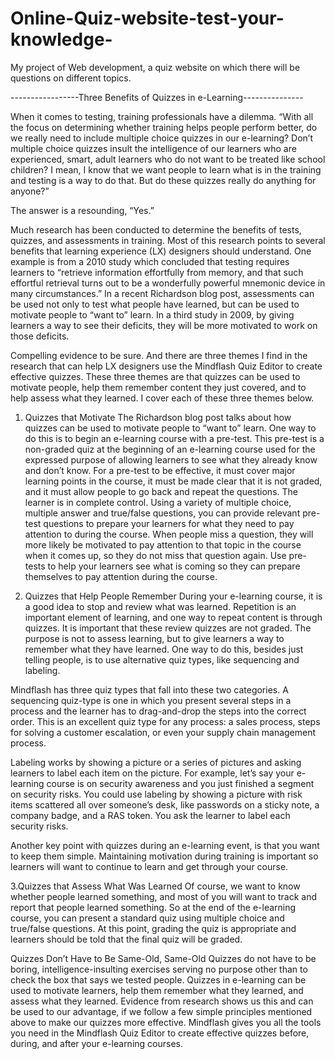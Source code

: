 # Online-Quiz-website-test-your-knowledge-
My project of Web development, a quiz website on which there will be questions on different topics.

-----------------Three Benefits of Quizzes in e-Learning---------------

When it comes to testing, training professionals have a dilemma. “With all the focus on determining whether training helps people perform better, do we really need to include multiple choice quizzes in our e-learning? Don’t multiple choice quizzes insult the intelligence of our learners who are experienced, smart, adult learners who do not want to be treated like school children? I mean, I know that we want people to learn what is in the training and testing is a way to do that. But do these quizzes really do anything for anyone?”


The answer is a resounding, “Yes.”

Much research has been conducted to determine the benefits of tests, quizzes, and assessments in training. Most of this research points to several benefits that learning experience (LX) designers should understand. One example is from a 2010 study which concluded that testing requires learners to “retrieve information effortfully from memory, and that such effortful retrieval turns out to be a wonderfully powerful mnemonic device in many circumstances.” In a recent Richardson blog post, assessments can be used not only to test what people have learned, but can be used to motivate people to “want to” learn. In a third study in 2009, by giving learners a way to see their deficits, they will be more motivated to work on those deficits.

Compelling evidence to be sure. And there are three themes I find in the research that can help LX designers use the Mindflash Quiz Editor to create effective quizzes. These three themes are that quizzes can be used to motivate people, help them remember content they just covered, and to help assess what they learned. I cover each of these three themes below.

1. Quizzes that Motivate
The Richardson blog post talks about how quizzes can be used to motivate people to “want to” learn. One way to do this is to begin an e-learning course with a pre-test. This pre-test is a non-graded quiz at the beginning of an e-learning course used for the expressed purpose of allowing learners to see what they already know and don’t know. For a pre-test to be effective, it must cover major learning points in the course, it must be made clear that it is not graded, and it must allow people to go back and repeat the questions. The learner is in complete control. Using a variety of multiple choice, multiple answer and true/false questions, you can provide relevant pre-test questions to prepare your learners for what they need to pay attention to during the course. When people miss a question, they will more likely be motivated to pay attention to that topic in the course when it comes up, so they do not miss that question again. Use pre-tests to help your learners see what is coming so they can prepare themselves to pay attention during the course.

2. Quizzes that Help People Remember
During your e-learning course, it is a good idea to stop and review what was learned. Repetition is an important element of learning, and one way to repeat content is through quizzes. It is important that these review quizzes are not graded. The purpose is not to assess learning, but to give learners a way to remember what they have learned. One way to do this, besides just telling people, is to use alternative quiz types, like sequencing and labeling.

Mindflash has three quiz types that fall into these two categories. A sequencing quiz-type is one in which you present several steps in a process and the learner has to drag-and-drop the steps into the correct order. This is an excellent quiz type for any process: a sales process, steps for solving a customer escalation, or even your supply chain management process.

Labeling works by showing a picture or a series of pictures and asking learners to label each item on the picture. For example, let’s say your e-learning course is on security awareness and you just finished a segment on security risks. You could use labeling by showing a picture with risk items scattered all over someone’s desk, like passwords on a sticky note, a company badge, and a RAS token. You ask the learner to label each security risks.

Another key point with quizzes during an e-learning event, is that you want to keep them simple. Maintaining motivation during training is important so learners will want to continue to learn and get through your course.

3.Quizzes that Assess What Was Learned
Of course, we want to know whether people learned something, and most of you will want to track and report that people learned something. So at the end of the e-learning course, you can present a standard quiz using multiple choice and true/false questions. At this point, grading the quiz is appropriate and learners should be told that the final quiz will be graded.

Quizzes Don’t Have to Be Same-Old, Same-Old
Quizzes do not have to be boring, intelligence-insulting exercises serving no purpose other than to check the box that says we tested people. Quizzes in e-learning can be used to motivate learners, help them remember what they learned, and assess what they learned. Evidence from research shows us this and can be used to our advantage, if we follow a few simple principles mentioned above to make our quizzes more effective. Mindflash gives you all the tools you need in the Mindflash Quiz Editor to create effective quizzes before, during, and after your e-learning courses.

